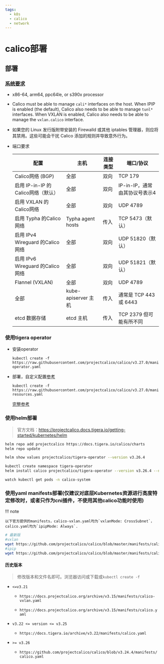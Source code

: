 ```yaml
---
tags:
  - k8s
  - calico
  - network
---
```

# calico部署

## 部署

### [系统要求](https://docs.tigera.io/calico/latest/getting-started/kubernetes/requirements)

- x86-64, arm64, ppc64le, or s390x processor

- Calico must be able to manage `cali*` interfaces on the host. When IPIP is enabled (the default), Calico also needs to be able to manage `tunl*` interfaces. When VXLAN is enabled, Calico also needs to be able to manage the `vxlan.calico` interface.

- 如果您的 Linux 发行版附带安装的 Firewalld 或其他 iptables 管理器，则应将其禁用。这些可能会干扰 Calico 添加的规则并导致意外行为。

- 端口要求

  | 配置                           | 主机                   | 连接类型             | 端口/协议               |
  |------------------------------|----------------------|------------------|---------------------|
  | Calico网络 (BGP)	              | 全部	                  | 双向               | TCP 179             |
  | 启用 IP-in-IP 的Calico网络（默认）    | 全部                   | 双向               | 	IP-in-IP，通常由其协议号表示4 |
  | 启用 VXLAN 的Calico网络           | 全部                   | 双向               | UDP 4789            |
  | 启用 Typha 的Calico网络           | Typha agent hosts    | 传入               | TCP 5473（默认）        |
  | 启用 IPv4 Wireguard 的Calico网络  | 	全部	| 双向| 	UDP 51820（默认）      |
  | 启用 IPv6 Wireguard 的Calico网络	 | 全部	| 双向	| UDP 51821（默认）       |
  | Flannel (VXLAN)	             | 全部	                  | 双向	              | UDP 4789            |
  | 全部	                          | kube-apiserver 主机    | 	传入	             | 通常是 TCP 443 或 6443  |
  | etcd 数据存储	                   | etcd 主机	             | 传入	              | TCP 2379 但可能有所不同    |


### 使用tigera operator

- 安装operator
    ```shell
    kubectl create -f https://raw.githubusercontent.com/projectcalico/calico/v3.27.0/manifests/tigera-operator.yaml
    ```

- 部署，自定义配置[参考](https://docs.tigera.io/calico/latest/getting-started/kubernetes/self-managed-onprem/config-options)
    ```shell
    kubectl create -f https://raw.githubusercontent.com/projectcalico/calico/v3.27.0/manifests/custom-resources.yaml
    ```

  [完整参考](https://docs.tigera.io/calico/latest/reference/installation/api)

### 使用helm部署

> 官方文档：https://projectcalico.docs.tigera.io/getting-started/kubernetes/helm

```bash
helm repo add projectcalico https://docs.tigera.io/calico/charts
helm repo update

helm show values projectcalico/tigera-operator --version v3.26.4

kubectl create namespace tigera-operator
helm install calico projectcalico/tigera-operator --version v3.26.4 --namespace tigera-operator

watch kubectl get pods -n calico-system
```

### 使用yaml manifests部署(仅建议对底层Kubernetes资源进行高度特定修改时，或者只作为cni插件，不使用其他calico功能时使用)

!!! note 

    以下官方提供的manifests，calico-vxlan.yaml均为`vxlanMode: CrossSubnet`，calico.yaml均为`ipipMode: Always`.

```bash
# 最新版
#vxlan
wget https://github.com/projectcalico/calico/blob/master/manifests/calico-vxlan.yaml
#ipip
wget https://github.com/projectcalico/calico/blob/master/manifests/calico.yaml
```

#### 历史版本

> 修改版本和文件名即可。浏览器访问或下载或`kubectl create -f`

- `<=v3.21`

     - `https://docs.projectcalico.org/archive/v3.15/manifests/calico-vxlan.yaml`
  
     - `https://docs.projectcalico.org/archive/v3.15/manifests/calico.yaml`

- `v3.22 <= version <= v3.25`

     - `https://docs.tigera.io/archive/v3.22/manifests/calico.yaml`

- `>= v3.26`

     - `https://github.com/projectcalico/calico/blob/v3.24.4/manifests/calico.yaml`

